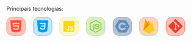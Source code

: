 Principais tecnologias:

<a href="media/1.png"><img src="media/1.png" width="50" /></a>&nbsp;&nbsp;&nbsp;&nbsp;
<a href="media/2.png"><img src="media/2.png" width="50" /></a>&nbsp;&nbsp;&nbsp;&nbsp;
<a href="media/3.png"><img src="media/3.png" width="50" /></a>&nbsp;&nbsp;&nbsp;&nbsp;
<a href="media/4.png"><img src="media/4.png" width="50" /></a>&nbsp;&nbsp;&nbsp;&nbsp;
<a href="media/5.png"><img src="media/5.png" width="50" /></a>&nbsp;&nbsp;&nbsp;&nbsp;
<a href="media/6.png"><img src="media/6.png" width="50" /></a>&nbsp;&nbsp;&nbsp;&nbsp;
<a href="media/7.png"><img src="media/7.png" width="50" /></a>

